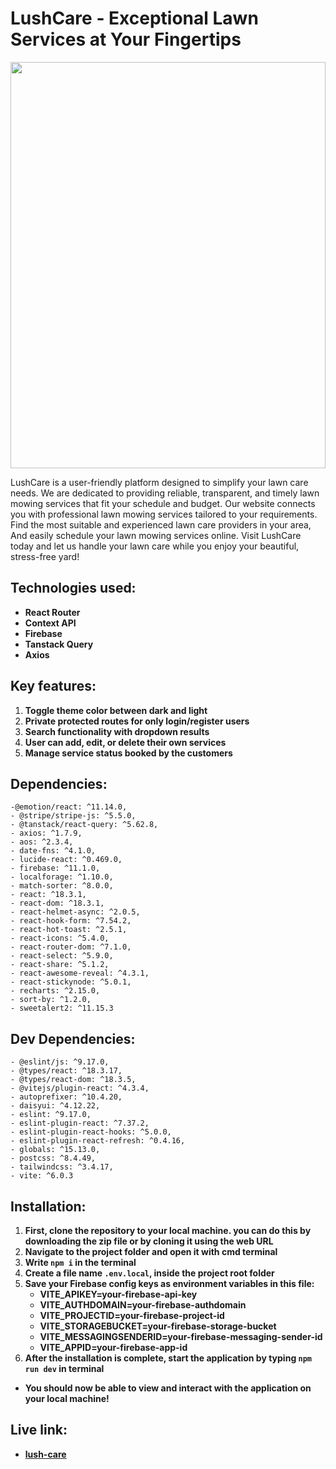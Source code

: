 # LushCare - Exceptional Lawn Services at Your Fingertips
<div align="center">
  <img height="650" width="100%" src="https://i.ibb.co.com/dg0YhZx/lush-care.webp"  />
</div>

LushCare is a user-friendly platform designed to simplify your lawn care needs. We are dedicated to providing reliable, transparent, and timely lawn mowing services that fit your schedule and budget. Our website connects you with professional lawn mowing services tailored to your requirements. Find the most suitable and experienced lawn care providers in your area, And easily schedule your lawn mowing services online. Visit LushCare today and let us handle your lawn care while you enjoy your beautiful, stress-free yard!

## Technologies used:
- **React Router**
- **Context API**
- **Firebase**
- **Tanstack Query**
- **Axios**

## Key features:
1. **Toggle theme color between dark and light**
2. **Private protected routes for only login/register users**
3. **Search functionality with dropdown results**
4. **User can add, edit, or delete their own services**
5. **Manage service status booked by the customers**

## Dependencies:
    -@emotion/react: ^11.14.0,
    - @stripe/stripe-js: ^5.5.0,
    - @tanstack/react-query: ^5.62.8,
    - axios: ^1.7.9,
    - aos: ^2.3.4,
    - date-fns: ^4.1.0,
    - lucide-react: ^0.469.0,
    - firebase: ^11.1.0,
    - localforage: ^1.10.0,
    - match-sorter: ^8.0.0,
    - react: ^18.3.1,
    - react-dom: ^18.3.1,
    - react-helmet-async: ^2.0.5,
    - react-hook-form: ^7.54.2,
    - react-hot-toast: ^2.5.1,
    - react-icons: ^5.4.0,
    - react-router-dom: ^7.1.0,
    - react-select: ^5.9.0,
    - react-share: ^5.1.2,
    - react-awesome-reveal: ^4.3.1,
    - react-stickynode: ^5.0.1,
    - recharts: ^2.15.0,
    - sort-by: ^1.2.0,
    - sweetalert2: ^11.15.3

## Dev Dependencies:
    - @eslint/js: ^9.17.0,
    - @types/react: ^18.3.17,
    - @types/react-dom: ^18.3.5,
    - @vitejs/plugin-react: ^4.3.4,
    - autoprefixer: ^10.4.20,
    - daisyui: ^4.12.22,
    - eslint: ^9.17.0,
    - eslint-plugin-react: ^7.37.2,
    - eslint-plugin-react-hooks: ^5.0.0,
    - eslint-plugin-react-refresh: ^0.4.16,
    - globals: ^15.13.0,
    - postcss: ^8.4.49,
    - tailwindcss: ^3.4.17,
    - vite: ^6.0.3


## Installation:
1. **First, clone the repository to your local machine. you can do this by downloading the zip file or by cloning it using the web URL**
2. **Navigate to the project folder and open it with cmd terminal**
3. **Write <code>npm i</code> in the terminal**
4. **Create a file name <code>.env.local</code>, inside the project root folder**
5. **Save your Firebase config keys as environment variables in this file:**
    - **VITE_APIKEY=your-firebase-api-key**
    - **VITE_AUTHDOMAIN=your-firebase-authdomain**
    - **VITE_PROJECTID=your-firebase-project-id**
    - **VITE_STORAGEBUCKET=your-firebase-storage-bucket**
    - **VITE_MESSAGINGSENDERID=your-firebase-messaging-sender-id**
    - **VITE_APPID=your-firebase-app-id**
6. **After the installation is complete, start the application by typing <code>npm run dev</code> in terminal**

- **You should now be able to view and interact with the application on your local machine!**

##  Live link:
- **[lush-care](https://lush-care-f2f32.web.app)**
